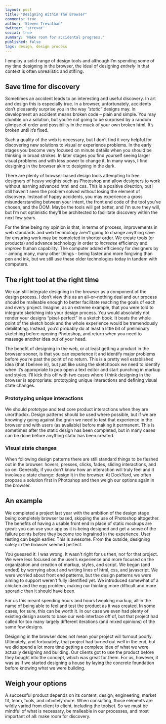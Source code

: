 ```yaml
---
layout: post
title: "Designing Within The Browser"
comments: true
author: 'Steven Trevathan'
twitter: 'strevat'
social: true
summary: 'Make room for accidental progress.'
published: false
tags: design, design process
---
```


I employ a solid range of design tools and although I’m spending some of my time designing in the browser, the ideal of designing *entirely* in that context is often unrealistic and stifling.

## Save time for discovery
Sometimes an accident leads to an interesting and useful discovery. In art and design this is especially true. In a browser, unfortunately, accidents don’t pleasantly surprise you in the way *”static”* designs may. In development an accident means broken code – plain and simple. You may stumble on a solution, but you’re not going to be surprised by a random glimpse of order and possibility in the muck of your own broken html. It’s broken until it’s fixed.

Such a quality of the web is necessary, but I don’t find it very helpful for discovering new solutions to visual or experience problems. In the early stages you become very focused on minute details when you should be thinking in broad strokes. In later stages you find yourself seeing larger visual problems and with less power to change it. In many ways, I find designing in the browser akin to designing in the dark.

There are plenty of browser based design tools attempting to free designers of heavy weights such as Photoshop and allow designers to work without learning advanced html and css. This is a positive direction, but I still haven’t seen the problem solved without losing the element of discovery. Instead of happy accidents, you may experience a gross misunderstanding between your intent, the front end code of the tool you’ve chosen, and the DOM. Maybe the tools will get better, and I’m sure they will, but I’m not optimistic they’ll be architected to facilitate discovery within the next few years.

For the time being my opinion is that, in terms of process, improvements in web standards and web technology aren’t going to change anything save for ensuring work may be completed in shorter order. We create tools (or products) and advance technology in order to *increase* efficiency and *improve* human capability. The computer added efficiency for designers by - among many, many other things - being faster and more forgiving than pen and ink, but we still use these older technologies today in tandem with computers.

## The right tool at the right time
We can still integrate designing in the browser as a component of the design process. I don’t view this as an all–or–nothing deal and our process should be malleable enough to better facilitate reaching the goals of each and every project. Imagine, as an extreme example, that you were told to integrate sketching into your design process. You would absolutely not render your designs “pixel-perfect” in a sketch book. It beats the whole point of the sketch book and the whole experience would be tremendously debilitating. Instead, you’d probably do at least a little bit of preliminary sketching before opening Photoshop, and return when you need to massage another idea out of your head.

The benefit of designing in the web, or at least getting a product in the browser sooner, is that you can experience it and identify major problems before you’re past the point of no return. This is a pretty well established idea (that I believe in), but just like using the sketchbook we need to identify when it’s appropriate to pop open a text editor and start punching in markup and styles. I’ll kick this off with two cases where I think designing in the browser is appropriate: prototyping unique interactions and defining visual state changes.

### Prototyping unique interactions
We should prototype and test core product interactions when they are unorthodox. Design patterns should be used where possible, but if we are knowingly going against the grain we need to test that experience in the browser and with users (as available) before making it permanent. This is sometimes after the static design has been completed, but in many cases can be done before anything static has been created.

### Visual state changes
When following design patterns there are still standard things to be fleshed out in the browser: hovers, presses, clicks, fades, sliding interactions, and so on. Generally, if you don’t know how an interaction will truly feel and it involves a state change: design it in the browser. At DockYard, we often propose a solution first in Photoshop and then weigh our options again in the browser. 

## An example
We completed a project last year with the ambition of the design stage being completely browser based, skipping the use of Photoshop altogether. The benefits of having a usable front end in place of static mockups are great: you can use your app as it is being designed and get a sense of the failure points before they become too ingrained in the experience. User testing can begin earlier. This is awesome. From the outside, designing solely in the browser seemed perfect.

You guessed it: I was wrong. It wasn't right for us then, nor for that project. We were less focused on the user’s experience and more focused on the organization and creation of markup, styles, and script. We began (and ended) by worrying about and writing lines of html, css, and javascript. We were worried about front end patterns, but the design patterns we were aiming to support weren’t fully identified yet. We introduced somewhat of a chicken and the egg problem, making our thinking more difficult and more sporadic than it should have been.

For us this meant spending hours and hours tweaking markup, all in the name of being able to feel and test the product as it was created. In some cases, for sure, this can be worth it. In our case we even had plenty of existing design assets to base our web interface off of, but that project had called for too many largely different iterations (and mixed opinions) of the same few designs.

Designing in the browser does not mean your project will turnout poorly. Ultimately, and fortunately, that project had turned out well in the end, but we did spend a lot more time getting a complete idea of what we were actually designing and building. Our clients got to use the product before they bought into the concept, which was great for them. For us, however, it was as if we started designing a house by laying the concrete foundation before knowing what we were building.

## Weigh your options
A successful product depends on its content, design, engineering, market fit, team, tools, and infinitely more. When consulting, those elements are wildly varied from client to client, including the toolset. So we must be mindful of what is necessary, be malleable in our processes, and most important of all: make room for discovery.